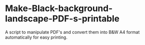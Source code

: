 # Make-Black-background-landscape-PDF-s-printable
A script to manipulate PDF's and convert them into B&amp;W A4 format automatically for easy printing.
